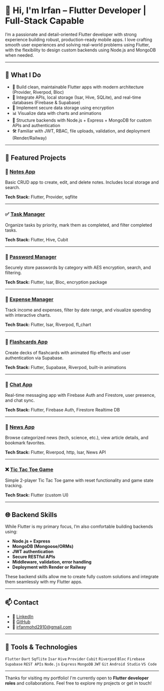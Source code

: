 # 👋 Hi, I'm Irfan – Flutter Developer | Full-Stack Capable

I’m a passionate and detail-oriented Flutter developer with strong experience building robust, production-ready mobile apps. I love crafting smooth user experiences and solving real-world problems using Flutter, with the flexibility to design custom backends using Node.js and MongoDB when needed.

---

## 🚀 What I Do

- 🧱 Build clean, maintainable Flutter apps with modern architecture (Provider, Riverpod, Bloc)
- 🧩 Integrate APIs, local storage (Isar, Hive, SQLite), and real-time databases (Firebase & Supabase)
- 🔐 Implement secure data storage using encryption
- 📊 Visualize data with charts and animations
- 🧠 Structure backends with Node.js + Express + MongoDB for custom APIs and authentication
- 🛠️ Familiar with JWT, RBAC, file uploads, validation, and deployment (Render/Railway)

---

## 📱 Featured Projects

### 📓 [Notes App](https://github.com/irfan709/Notes_App)
Basic CRUD app to create, edit, and delete notes. Includes local storage and search.

**Tech Stack:** Flutter, Provider, sqflite

---

### ✅ [Task Manager](https://github.com/irfan709/Task_Manager)
Organize tasks by priority, mark them as completed, and filter completed tasks.

**Tech Stack:** Flutter, Hive, Cubit

---

### 🔐 [Password Manager](https://github.com/irfan709/Password_Manager)
Securely store passwords by category with AES encryption, search, and filtering.

**Tech Stack:** Flutter, Isar, Bloc, encryption package

---

### 💸 [Expense Manager](https://github.com/irfan709/Expense_Manager)
Track income and expenses, filter by date range, and visualize spending with interactive charts.

**Tech Stack:** Flutter, Isar, Riverpod, fl_chart

---

### 🧠 [Flashcards App](https://github.com/irfan709/Flash_Cards)
Create decks of flashcards with animated flip effects and user authentication via Supabase.

**Tech Stack:** Flutter, Supabase, Riverpod, built-in animations

---

### 💬 [Chat App](https://github.com/irfan709/Chat_App)
Real-time messaging app with Firebase Auth and Firestore, user presence, and chat sync.

**Tech Stack:** Flutter, Firebase Auth, Firestore Realtime DB

---

### 📰 [News App](https://github.com/irfan709/News_App)
Browse categorized news (tech, science, etc.), view article details, and bookmark favorites.

**Tech Stack:** Flutter, Riverpod, http, Isar, News API

---

### ❌ [Tic Tac Toe Game](https://github.com/irfan709/Tic_Tac_Toe)
Simple 2-player Tic Tac Toe game with reset functionality and game state tracking.

**Tech Stack:** Flutter (custom UI)

---

## 🌐 Backend Skills

While Flutter is my primary focus, I’m also comfortable building backends using:

- **Node.js + Express**
- **MongoDB (Mongoose/ORMs)**
- **JWT authentication**
- **Secure RESTful APIs**
- **Middleware, validation, error handling**
- **Deployment with Render or Railway**

These backend skills allow me to create fully custom solutions and integrate them seamlessly with my Flutter apps.

---

## 📫 Contact

- 💼 [LinkedIn](https://www.linkedin.com/in/irfan-mohammad29)
- 🐙 [GitHub](https://github.com/irfan709)
- 📧 irfanmohd2910@gmail.com

---

## 🔧 Tools & Technologies

`Flutter` `Dart` `Sqflite` `Isar` `Hive` `Provider` `Cubit` `Riverpod` `Bloc` `Firebase` `Supabase` `REST APIs` `Node.js` `Express` `MongoDB` `JWT` `Git` `Android Studio` `VS Code`

---

Thanks for visiting my portfolio! I'm currently open to **Flutter developer roles** and collaborations. Feel free to explore my projects or get in touch!
